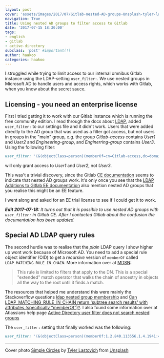 ```yaml
---
layout: post
cover: 'assets/images/2017/07/Gitlab-nested-AD-groups-Unsplash-tyler-lastovich-272588-edited.jpg'
navigation: True
title: Using nested AD groups to filter access to Gitlab
date: '2017-07-15 18:30:00'
tags:
- english
- gitlab
- active-directory
subclass: 'post' #important(!)
author: haakoo
categories: haakoo
---
```


I struggled while trying to limit access to our internal omnibus Gitlab instance using the LDAP-setting `user_filter:`. We use nested groups in Microsoft AD to handle users and access rights, which works with Gitlab, when you know about the secret sauce.

## Licensing - you need an enterprise license
First I tried getting it to work with our Gitlab instance which is running the free community edition. I read through the docs about [LDAP](https://docs.gitlab.com/ce/administration/auth/ldap.html), added `user_filter:` to our settings file and it didn't work. Users that were added directly to the AD group that was used as a filter got access, but not users in groups in the "main" group, e.g. the group *Gitlab-access* contains *User1* and *User2* and *Engineering-group*, and *Enginerring-group* contains *User3*. Using the following filter:

```ruby
user_filter: '(&(objectClass=person)(memberOf=cn=Gitlab-access,dc=domain,dc=com)'
```

will only grant access to *User1* and *User2*, not *User3*.

This was't a trivial discovery, since the Gitlab [CE documentation](https://docs.gitlab.com/ce/administration/auth/ldap.html#using-an-ldap-filter-to-limit-access-to-your-gitlab-server) seems to indicate that nested AD groups work. It's only once you see that the [LDAP Additions to Gitlab EE documentation](https://docs.gitlab.com/ee/administration/auth/ldap-ee.html#supported-ldap-group-types-attributes) also mention nested AD groups that you realise this might be an EE feature.

I went along and asked for an EE trial license to see if I could get it to work.

*__Edit 2017-07-18:__ It turns out that it is possible to use nested AD groups with `user_filter:` in Gitlab CE. After I contacted Gitlab about the confusion the documentation has been [updated](https://gitlab.com/gitlab-org/gitlab-ce/merge_requests/12871).*

## Special AD LDAP query rules
The second hurdle was to realise that the *plain* LDAP query I show higher up wont work because of Microsoft AD. You need to add a special rule object identifier (OID) to get a *recursive* version of `memberOf` called `LDAP_MATCHING_RULE_IN_CHAIN`. More information over at [MDSN](https://msdn.microsoft.com/en-us/library/aa746475(v=vs.85).aspx):

> This rule is limited to filters that apply to the DN. This is a special "extended" match operator that walks the chain of ancestry in objects all the way to the root until it finds a match.

The resources that helped me understand this were mainly the Stackoverflow questions [ldap nested group membership](https://stackoverflow.com/questions/6195812/ldap-nested-group-membership) and [Can LDAP\_MATCHING\_RULE\_IN\_CHAIN return 'subtree search results' with attributes (specifically “memberOf”)?](https://stackoverflow.com/questions/9945518/can-ldap-matching-rule-in-chain-return-subtree-search-results-with-attributes). I also found some information over at Atlassians help page [Active Directory user filter does not search nested groups](https://confluence.atlassian.com/crowdkb/active-directory-user-filter-does-not-search-nested-groups-715130424.html)

The `user_filter:` setting that finally worked was the following:

```ruby
user_filter: '(&(objectClass=person)(memberOf:1.2.840.113556.1.4.1941:=cn=Gitlab-access,dc=domain,dc=com)'
```

--- 

Cover photo [Simple Circles](https://unsplash.com/photos/9Eheu3sIgrM) by [Tyler Lastovich](https://unsplash.com/@lastly) from [Unsplash](https://unsplash.com/)
